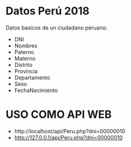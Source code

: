 # Datos Perú 2018
Datos basicos de un ciudadano peruano:
* DNI 			
* Nombres 		
* Paterno 	
* Materno 	
* Distrito 		
* Provincia 
* Departamento 	
* Sexo 
* FechaNacimiento 
# USO COMO API WEB
* http://localhost/api/Peru.php?dni=00000010
* http://127.0.0.1/api/Peru.php?dni=00000010
